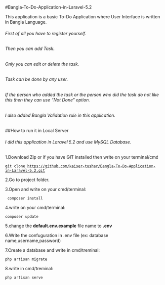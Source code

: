 #Bangla-To-Do-Application-in-Laravel-5.2

This application is a basic To-Do Application where User Interface is written in Bangla Language.

<h6>First of all you have to register yourself.</h6>


<h6>Then you can add Task.</h6>


<h6>Only you can edit or delete the task.</h6>


<h6>Task can be done by any user.</h6>


<h6>If the person who added the task or the person who did the task do not like this then they can use “Not Done” option.</h6>


<h6>I also added Bangla Validation rule in this application.</h6>

##How to run it in Local Server

<h6>I did this application in Laravel 5.2 and use MySQL Database.</h6>

1.Download Zip or if you have GIT installed then write on your terminal/cmd

<code>git clone https://github.com/kaiser-tushar/Bangla-To-Do-Application-in-Laravel-5.2.git</code>

2.Go to project folder. 

3.Open and write on your cmd/terminal:

<code> composer install</code>

4.write on your cmd/terminal: 

<code>composer update</code>

 
5.change the <b>default.env.example</b> file name to <b>.env</b>

6.Write the confuguration in .env file (ex: database name,username,password)

7.Create a database and write in cmd/treminal:

<code>php artisan migrate</code>

8.write in cmd/treminal:

<code>php artisan serve</code>


